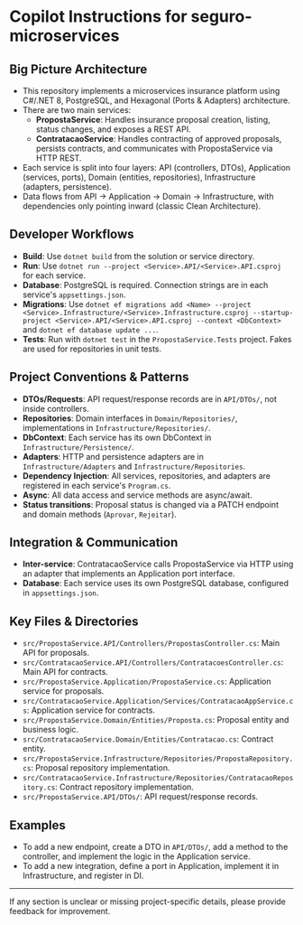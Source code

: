 # Copilot Instructions for seguro-microservices

## Big Picture Architecture
- This repository implements a microservices insurance platform using C#/.NET 8, PostgreSQL, and Hexagonal (Ports & Adapters) architecture.
- There are two main services:
  - **PropostaService**: Handles insurance proposal creation, listing, status changes, and exposes a REST API.
  - **ContratacaoService**: Handles contracting of approved proposals, persists contracts, and communicates with PropostaService via HTTP REST.
- Each service is split into four layers: API (controllers, DTOs), Application (services, ports), Domain (entities, repositories), Infrastructure (adapters, persistence).
- Data flows from API → Application → Domain → Infrastructure, with dependencies only pointing inward (classic Clean Architecture).

## Developer Workflows
- **Build**: Use `dotnet build` from the solution or service directory.
- **Run**: Use `dotnet run --project <Service>.API/<Service>.API.csproj` for each service.
- **Database**: PostgreSQL is required. Connection strings are in each service's `appsettings.json`.
- **Migrations**: Use `dotnet ef migrations add <Name> --project <Service>.Infrastructure/<Service>.Infrastructure.csproj --startup-project <Service>.API/<Service>.API.csproj --context <DbContext>` and `dotnet ef database update ...`.
- **Tests**: Run with `dotnet test` in the `PropostaService.Tests` project. Fakes are used for repositories in unit tests.

## Project Conventions & Patterns
- **DTOs/Requests**: API request/response records are in `API/DTOs/`, not inside controllers.
- **Repositories**: Domain interfaces in `Domain/Repositories/`, implementations in `Infrastructure/Repositories/`.
- **DbContext**: Each service has its own DbContext in `Infrastructure/Persistence/`.
- **Adapters**: HTTP and persistence adapters are in `Infrastructure/Adapters` and `Infrastructure/Repositories`.
- **Dependency Injection**: All services, repositories, and adapters are registered in each service's `Program.cs`.
- **Async**: All data access and service methods are async/await.
- **Status transitions**: Proposal status is changed via a PATCH endpoint and domain methods (`Aprovar`, `Rejeitar`).

## Integration & Communication
- **Inter-service**: ContratacaoService calls PropostaService via HTTP using an adapter that implements an Application port interface.
- **Database**: Each service uses its own PostgreSQL database, configured in `appsettings.json`.

## Key Files & Directories
- `src/PropostaService.API/Controllers/PropostasController.cs`: Main API for proposals.
- `src/ContratacaoService.API/Controllers/ContratacoesController.cs`: Main API for contracts.
- `src/PropostaService.Application/PropostaService.cs`: Application service for proposals.
- `src/ContratacaoService.Application/Services/ContratacaoAppService.cs`: Application service for contracts.
- `src/PropostaService.Domain/Entities/Proposta.cs`: Proposal entity and business logic.
- `src/ContratacaoService.Domain/Entities/Contratacao.cs`: Contract entity.
- `src/PropostaService.Infrastructure/Repositories/PropostaRepository.cs`: Proposal repository implementation.
- `src/ContratacaoService.Infrastructure/Repositories/ContratacaoRepository.cs`: Contract repository implementation.
- `src/PropostaService.API/DTOs/`: API request/response records.

## Examples
- To add a new endpoint, create a DTO in `API/DTOs/`, add a method to the controller, and implement the logic in the Application service.
- To add a new integration, define a port in Application, implement it in Infrastructure, and register in DI.

---

If any section is unclear or missing project-specific details, please provide feedback for improvement.
